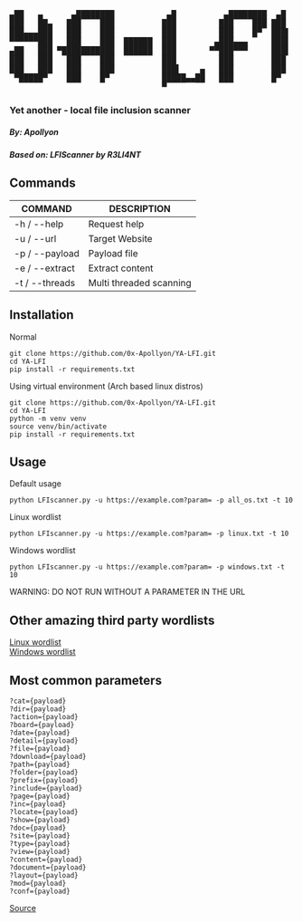 <pre>
▄██   ▄      ▄████████           ▄█          ▄████████  ▄█  
███   ██▄   ███    ███          ███         ███    ███ ███  
███▄▄▄███   ███    ███          ███         ███    █▀  ███▌ 
▀▀▀▀▀▀███   ███    ███  ██████  ███        ▄███▄▄▄     ███▌ 
▄██   ███ ▀███████████  ██████  ███       ▀▀███▀▀▀     ███▌ 
███   ███   ███    ███          ███         ███        ███  
███   ███   ███    ███          ███▌    ▄   ███        ███  
 ▀█████▀    ███    █▀           █████▄▄██   ███        █▀   
                                ▀    </pre>
                                
### Yet another - local file inclusion scanner
##### By: Apollyon
##### Based on: LFIScanner by R3LI4NT  

## Commands

| COMMAND | DESCRIPTION |
| ------------- | ------------- |
| -h / --help | Request help |
| -u / --url | Target Website |
| -p / --payload | Payload file |
| -e / --extract | Extract content |
| -t / --threads | Multi threaded scanning |

## Installation
Normal
```
git clone https://github.com/0x-Apollyon/YA-LFI.git
cd YA-LFI
pip install -r requirements.txt
```
Using virtual environment (Arch based linux distros)
```
git clone https://github.com/0x-Apollyon/YA-LFI.git
cd YA-LFI
python -m venv venv
source venv/bin/activate
pip install -r requirements.txt
```

## Usage

Default usage
```
python LFIscanner.py -u https://example.com?param= -p all_os.txt -t 10
```
Linux wordlist
```
python LFIscanner.py -u https://example.com?param= -p linux.txt -t 10
```
Windows wordlist
```
python LFIscanner.py -u https://example.com?param= -p windows.txt -t 10
```
WARNING: DO NOT RUN WITHOUT A PARAMETER IN THE URL

## Other amazing third party wordlists

[Linux wordlist](https://github.com/carlospolop/Auto_Wordlists/blob/main/wordlists/file_inclusion_linux.txt) <br>
[Windows wordlist](https://github.com/carlospolop/Auto_Wordlists/blob/main/wordlists/file_inclusion_windows.txt)

## Most common parameters

```
?cat={payload}
?dir={payload}
?action={payload}
?board={payload}
?date={payload}
?detail={payload}
?file={payload}
?download={payload}
?path={payload}
?folder={payload}
?prefix={payload}
?include={payload}
?page={payload}
?inc={payload}
?locate={payload}
?show={payload}
?doc={payload}
?site={payload}
?type={payload}
?view={payload}
?content={payload}
?document={payload}
?layout={payload}
?mod={payload}
?conf={payload}
```
[Source](https://book.hacktricks.xyz/pentesting-web/file-inclusion)
